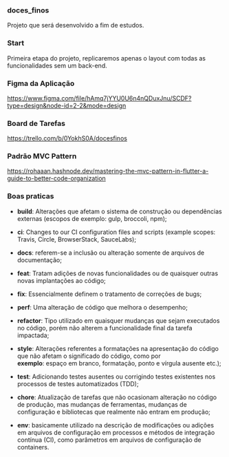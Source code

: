 ### doces_finos
Projeto que será desenvolvido a fim de estudos.

### Start
Primeira etapa do projeto, replicaremos apenas o layout com todas as funcionalidades sem um back-end.

### Figma da Aplicação
https://www.figma.com/file/hAmq7jYYU0U6n4nQDuxJnu/SCDF?type=design&node-id=2-2&mode=design

### Board de Tarefas
https://trello.com/b/0YokhS0A/docesfinos

### Padrão MVC Pattern
https://rohaaan.hashnode.dev/mastering-the-mvc-pattern-in-flutter-a-guide-to-better-code-organization

### Boas praticas
* **build**: Alterações que afetam o sistema de construção ou dependências externas (escopos de exemplo: gulp, broccoli, npm);

* **ci**: Changes to our CI configuration files and scripts (example scopes: Travis, Circle, BrowserStack, SauceLabs);

* **docs**: referem-se a inclusão ou alteração somente de arquivos de documentação;

* **feat**: Tratam adições de novas funcionalidades ou de quaisquer outras novas implantações ao código;

* **fix**: Essencialmente definem o tratamento de correções de bugs;

* **perf**: Uma alteração de código que melhora o desempenho;

* **refactor**: Tipo utilizado em quaisquer mudanças que sejam executados no código, porém não alterem a funcionalidade final da tarefa impactada;

* **style**: Alterações referentes a formatações na apresentação do código que não afetam o significado do código, como por   
   **exemplo**: espaço em branco, formatação, ponto e vírgula ausente etc.);

* **test**: Adicionando testes ausentes ou corrigindo testes existentes nos processos de testes automatizados (TDD);

* **chore**: Atualização de tarefas que não ocasionam alteração no código de produção, mas mudanças de ferramentas, mudanças de configuração e bibliotecas que realmente não entram em produção;

* **env**: basicamente utilizado na descrição de modificações ou adições em arquivos de configuração em processos e métodos de integração contínua (CI), como parâmetros em arquivos de configuração de containers.
